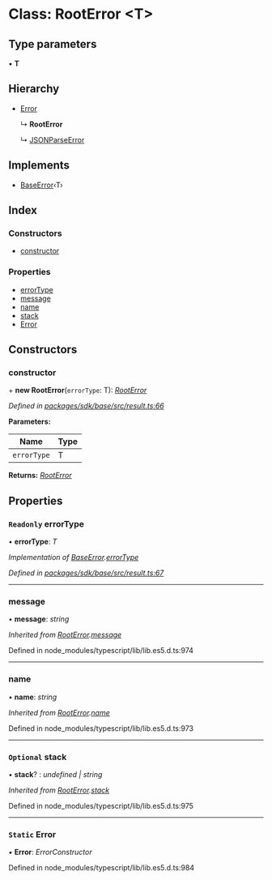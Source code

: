 # Class: RootError <**T**>

## Type parameters

▪ **T**

## Hierarchy

* [Error](_result_.rooterror.md#static-error)

  ↳ **RootError**

  ↳ [JSONParseError](_result_.jsonparseerror.md)

## Implements

* [BaseError](../interfaces/_result_.baseerror.md)‹T›

## Index

### Constructors

* [constructor](_result_.rooterror.md#constructor)

### Properties

* [errorType](_result_.rooterror.md#readonly-errortype)
* [message](_result_.rooterror.md#message)
* [name](_result_.rooterror.md#name)
* [stack](_result_.rooterror.md#optional-stack)
* [Error](_result_.rooterror.md#static-error)

## Constructors

###  constructor

\+ **new RootError**(`errorType`: T): *[RootError](_result_.rooterror.md)*

*Defined in [packages/sdk/base/src/result.ts:66](https://github.com/celo-org/celo-monorepo/blob/master/packages/sdk/base/src/result.ts#L66)*

**Parameters:**

Name | Type |
------ | ------ |
`errorType` | T |

**Returns:** *[RootError](_result_.rooterror.md)*

## Properties

### `Readonly` errorType

• **errorType**: *T*

*Implementation of [BaseError](../interfaces/_result_.baseerror.md).[errorType](../interfaces/_result_.baseerror.md#errortype)*

*Defined in [packages/sdk/base/src/result.ts:67](https://github.com/celo-org/celo-monorepo/blob/master/packages/sdk/base/src/result.ts#L67)*

___

###  message

• **message**: *string*

*Inherited from [RootError](_result_.rooterror.md).[message](_result_.rooterror.md#message)*

Defined in node_modules/typescript/lib/lib.es5.d.ts:974

___

###  name

• **name**: *string*

*Inherited from [RootError](_result_.rooterror.md).[name](_result_.rooterror.md#name)*

Defined in node_modules/typescript/lib/lib.es5.d.ts:973

___

### `Optional` stack

• **stack**? : *undefined | string*

*Inherited from [RootError](_result_.rooterror.md).[stack](_result_.rooterror.md#optional-stack)*

Defined in node_modules/typescript/lib/lib.es5.d.ts:975

___

### `Static` Error

▪ **Error**: *ErrorConstructor*

Defined in node_modules/typescript/lib/lib.es5.d.ts:984
